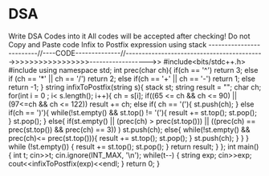 # DSA
Write DSA Codes into it
All codes will be accepted after checking! Do not Copy and Paste code
Infix to Postfix expression using stack
-------------------------//----CODE--------------//------------------------------------------->>>>>>>>>>>>>>>>>------------------>>
#include<bits/stdc++.h>
#include<stack>
using namespace std;
int prec(char ch){
    if(ch == '^')
        return 3;
    else if (ch == '*' || ch == '/')
        return 2;
    else if(ch == '+' || ch == '-')
        return 1;
    else return -1;
   }
   string infixToPostfix(string s){
    stack<char> st;
    string result = "";
    char ch;
    for(int i = 0 ; i< s.length(); i++){
        ch = s[i];
        if((65 <= ch && ch <= 90) || (97<=ch && ch <= 122))
            result += ch;
        else if( ch == '('){
            st.push(ch);
        }
        else if(ch == ')'){
            while(!st.empty() && st.top() != '('){
                result += st.top();
                st.pop();
            }
            st.pop();
        }
        else{
            if(st.empty() || (prec(ch) > prec(st.top())) || ((prec(ch) == prec(st.top()) && prec(ch) == 3)) )
                st.push(ch);
            else{
                while(!st.empty() && prec(ch)<= prec(st.top())){
                    result += st.top();
                    st.pop();
                }
                st.push(ch);
            }
        }
    }
    while (!st.empty())
    {
        result += st.top();
        st.pop();
    }
    return result;
    }
};
int main()
{
    int t;
    cin>>t;
    cin.ignore(INT_MAX, '\n');
    while(t--)
    {
        string exp;
        cin>>exp;
        cout<<infixToPostfix(exp)<<endl;
    }
    return 0;
}
